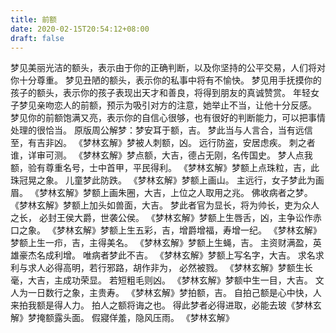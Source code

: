 ```yaml
---
title: 前额
date: 2020-02-15T20:54:12+08:00
draft: false
---
```


梦见美丽光洁的额头，表示由于你的正确判断，以及你坚持的公平交易，人们将对你十分尊重。
梦见丑陋的额头，表示你的私事中将有不愉快。
梦见用手抚摸你的孩子的额头，表示你的孩子表现出天才和善良，将得到朋友的真诚赞赏。
年轻女子梦见亲吻恋人的前额，预示为吸引对方的注意，她举止不当，让他十分反感。
梦见你的前额饱满又亮，表示你的自信心很够，也有很好的判断能力，可以把事情处理的很恰当。
原版周公解梦：梦安耳于额，吉。
梦此当与人言合，当有远信至，有吉非凶。
《梦林玄解》梦被人刺额，凶。
远行防盗，安居虑疾。
刺之者谁，详审可测。
《梦林玄解》梦点额，大吉，德占无刚，名传国史。
梦人点我额，验有尊重名号，士中首甲，平民得利。
《梦林玄解》梦额上点珠粒，吉，此珠冠晃之象。
儿童梦此防跌。
《梦林玄解》梦额上画山。
主远行，女子梦此为画眉。
《梦林玄解》梦额上画朱圈，大吉，上位之人取用之兆。
佛收病者之梦。
《梦林玄解》梦额上加头如兽面，大吉。
梦此者官为显长，将为帅长，吏为众人之长， 必封王侯大爵，世袭公侯。
《梦林玄解》梦额上生唇舌，凶，主争讼作赤口之象。
《梦林玄解》梦额上生五彩，吉，增爵增福，寿增一纪。
《梦林玄解》梦额上生一疖，吉，主得美名。
《梦林玄解》梦额上生蝇，吉。
主资财满盈，英雄豪杰名成利增。
唯病者梦此不吉。
 《梦林玄解》梦额上写名字，大吉。
求名求利与求人必得高明，若行邪路，胡作非为， 必然被戮。
《梦林玄解》梦额生长毫，大吉，主成功荣显。
若短粗毛则凶。
《梦林玄解》梦额中生一目，大吉。
文人为一日数行之象，主贵寿。
《梦林玄解》梦拍额，吉。
自拍己额是心中快，人来拍我额是得人力。
拍人之额将诲之也。
得此梦者必得进取，必能去玻《梦林玄解》梦掩额露头面。
假寢佯羞，隐风压雨。
《梦林玄解》